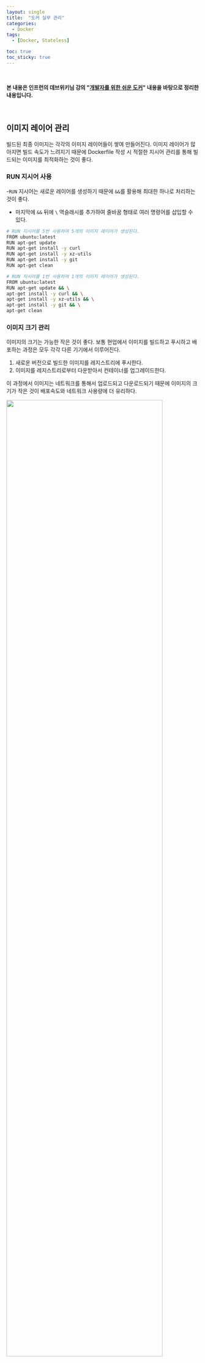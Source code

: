 ```yaml
---
layout: single
title:  "도커 실무 관리"
categories:
  - Docker
tags:
  - [Docker, Stateless]

toc: true
toc_sticky: true
---
```


<br>

**본 내용은 인프런의 데브위키님 강의 "[개발자를 위한 쉬운 도커](https://www.inflearn.com/course/%EA%B0%9C%EB%B0%9C%EC%9E%90%EB%A5%BC-%EC%9C%84%ED%95%9C-%EC%89%AC%EC%9A%B4-%EB%8F%84%EC%BB%A4)" 내용을 바탕으로 정리한 내용입니다.**

<br>


## 이미지 레이어 관리
빌드된 최종 이미지는 각각의 이미지 레이어들이 쌓여 만들어진다. 
이미지 레이어가 많아지면 빌드 속도가 느려지기 때문에 Dockerfile 작성 시 
적절한 지시어 관리를 통해 빌드되는 이미지를 최적화하는 것이 좋다.

### RUN 지시어 사용
-`RUN` 지시어는 새로운 레이어를 생성하기 때문에 `&&`를 활용해 최대한 하나로 처리하는 것이 좋다.
- 마지막에 `&&` 뒤에 `\` 역슬래시를 추가하여 줄바꿈 형태로 여러 명령어를 삽입할 수 있다.
  
```bash
# RUN 지시어를 5번 사용하여 5개의 이미지 레이어가 생성된다.
FROM ubuntu:latest
RUN apt-get update
RUN apt-get install -y curl
RUN apt-get install -y xz-utils
RUN apt-get install -y git
RUN apt-get clean

# RUN 지시어를 1번 사용하여 1개의 이미지 레이어가 생성된다.
FROM ubuntu:latest
RUN apt-get update && \
apt-get install -y curl && \
apt-get install -y xz-utils && \
apt-get install -y git && \
apt-get clean
```

### 이미지 크기 관리
이미지의 크기는 가능한 작은 것이 좋다. 
보통 현업에서 이미지를 빌드하고 푸시하고 배포하는 과정은 모두 각각 다른 기기에서 이루어진다.
1. 새로운 버전으로 빌드한 이미지를 레지스트리에 푸시한다. 
2. 이미지를 레지스트리로부터 다운받아서 컨테이너를 업그레이드한다.

이 과정에서 이미지는 네트워크를 통해서 업로드되고 다운로드되기 때문에 이미지의 크기가 작은 것이
배포속도와 네트워크 사용량에 더 유리하다.  

<img src="https://github.com/user-attachments/assets/55352d7b-a72c-472e-8b1d-59d9bdac7385" width="90%" height="80%"/>


**1. 애플리케이션의 크기를 줄인다.**  
애플리케이션 소스에 불필요한 기능들을 줄이고
하나의 큰 모듈을 여러 모듈로 분리해서 애플리케이션의 크기를 줄인다. 
애플리케이션의 크기가 줄어들면 이 애플리케이션에 포함하고 있는 이미지의 크기도 함께 줄어든다.

<br>

**2. 베이스 이미지를 작은 이미지로 선택한다.**  

**스크래치 이미지(scratch image)**  
극단적으로 사이즈를 줄이려면 모든 이미지의 가장 뿌리가 되는 이미지인 `스크래치 이미지(scratch image)`를 활용할 수 있다.
스크래치 이미지는 이미지를 빌드하기 위한 가장 최소한된 이미지로 아무것도 빈 상태의 이미지를 말한다. 
운영체제의 기본 패키지 조차 없는 완전한 빈 상태이기 때문에 초경량화된 이미지를 만들어야 하는 경우 사용할 수 있다.

**Alpine 이미지**  
Alpine 이미지는 매우 작고 가벼운 Linux 배포판인 Alpine Linux를 기반으로 만든 Docker 이미지다.   
주요 특징은 다음과 같다:  
- 기본 이미지 크기가 약 5MB로 매우 작다(Ubuntu나 CentOS는 보통 수백 MB)
- 적은 용량으로 인해 컨테이너 시작 시간이 빠릅니다
- 메모리 사용량이 적어 리소스 효율적이다

보안:
- 최소한의 패키지만 포함하여 공격 표면이 작다
- musl libc와 busybox를 사용하여 보안성을 높였다

Alpine 이미지는 apk라는 패키지 매니저를 사용한다
`apk add` 명령어로 필요한 패키지를 설치할 수 있다

```bash
FROM alpine:latest
RUN apk update && \
apk add --no-cache curl && \
apk add --no-cache xz && \
apk add --no-cache git
```
실제로 ubuntu 이미지를 베이스 이미지로 사용한 것과 alpine 이미지를 베이스 이미지로 사용한 경우를 비교해보면 
alpine 이미지가 훨씬 작은 용량을 차지하는 것을 볼 수 있다. 

<img src="https://github.com/user-attachments/assets/7d934404-ba61-4463-a5d2-e0ab958eeb40" width="90%" height="80%"/>


도커 허브에 이미지 상세를 봤을 때 태그에 alpine이 붙어 있는 이미지들이 alpine 이미지를 의미한다.

**3. .doekerignore 파일 사용**  
`.doekerignore` 파일을 사용해서 불필요한 파일이 이미지 안으로 들어가지 않도록 관리해야 한다.
보통 COPOY 명령을 사용할 때 단일 파일이 아니라 디렉터리 전체를 복사하는 방식으로 사용한다.

```bash
COPY . .
```

이렇게 카피 점점으로 해서 루트 디렉터리에 있는 파일을 빌드 컨텍스트로 모두 이동시키는 케이스가 많다.

```bash
COPY ./custom.conf /etc/conf.d/custom.conf
COPY ./init.sql /etc/init/init.sql
COPY ./index.html /var/share/nginx/html/
COPY ./src /app/
```
위와 같이 COPY 지시어를 여러 번 나누어서 사용하면 불필요한 레이어의 개수가 늘어날 수 있다. 따라서 **COPY 지시어는 그대로(COPY . .)** 사용하면서
.doekerignore 파일을 사용해서 **빌드 컨택스트로 이동할 파일을 관리**하는 것이 좋다.


<div style="padding-top:40px;"></div>
<span style="margin-left:35%;">⊙</span>
<span style="margin-left:10%">⊙</span>
<span style="margin-left:10%">⊙</span>
<div style="padding-top:40px;"></div>


## 3 Tier 아키텍처 구성



<img src="" width="90%" height="80%"/>
<img src="" width="90%" height="80%"/>
<img src="" width="90%" height="80%"/>
